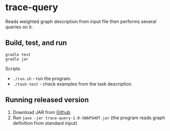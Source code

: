# trace-query

Reads weighted graph description from input
file then performs several queries on it.

## Build, test, and run
```
gradle test
gradle jar
```

Scripts
* `./run.sh` - run the program.
* `./task-test` - check examples from the task description.

## Running released version

1. Download JAR from [Github](https://github.com/PetrGlad/interview-trace-query/releases/download/1.0.0/trace-query-1.0-SNAPSHOT.jar)
2. Run `java -jar trace-query-1.0-SNAPSHOT.jar` (the program reads graph definition from standard input) 
 
